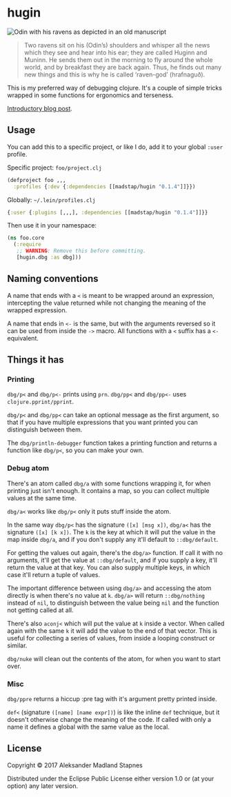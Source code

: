 # hugin

![Odin with his ravens as depicted in an old manuscript](https://upload.wikimedia.org/wikipedia/commons/3/3c/Odin_hrafnar.jpg)

> Two ravens sit on his (Odin’s) shoulders and whisper all the news which they
> see and hear into his ear; they are called Huginn and Muninn. He sends them
> out in the morning to fly around the whole world, and by breakfast they
> are back again. Thus, he finds out many new things and this is why
> he is called ‘raven-god’ (hrafnaguð).

This is my preferred way of debugging clojure. It's a couple of simple tricks
wrapped in some functions for ergonomics and terseness.

[Introductory blog post](https://madstap.github.io/posts/dbg/).

## Usage

You can add this to a specific project, or like I do, add it to your
global `:user` profile.

Specific project: `foo/project.clj`
```clojure
(defproject foo ,,,
  :profiles {:dev {:dependencies [[madstap/hugin "0.1.4"]]}})
```

Globally: `~/.lein/profiles.clj`
```clojure
{:user {:plugins [,,,], :dependencies [[madstap/hugin "0.1.4"]]}}
```

Then use it in your namespace:

```clojure
(ns foo.core
  (:require
   ;; WARNING: Remove this before committing.
   [hugin.dbg :as dbg]))
```

## Naming conventions

A name that ends with a `<` is meant to be wrapped around an expression,
intercepting the value returned while not changing the
meaning of the wrapped expression.

A name that ends in `<-` is the same, but with the arguments reversed so
it can be used from inside the `->` macro.
All functions with a `<` suffix has a `<-` equivalent.

## Things it has

### Printing

`dbg/p<` and `dbg/p<-` prints using `prn`.
`dbg/pp<` and `dbg/pp<-` uses `clojure.pprint/pprint`.

`dbg/p<` and `dbg/pp<` can take an optional message as the first argument,
so that if you have multiple expressions that you want printed you can distinguish
between them.

The `dbg/println-debugger` function takes a printing function and returns a
function like `dbg/p<`, so you can make your own.

### Debug atom

There's an atom called `dbg/a` with some functions wrapping it, for when printing
just isn't enough. It contains a map, so you can collect multiple
values at the same time.

`dbg/a<` works like `dbg/p<` only it puts stuff inside the atom.

In the same way `dbg/p<` has the signature `([x] [msg x])`, `dbg/a<`
has the signature `([x] [k x])`. The `k` is the key at which it will put
the value in the map inside `dbg/a`, and if you don't supply any it'll
default to `::dbg/default`.

For getting the values out again, there's the `dbg/a>` function. If call it
with no arguments, it'll get the value at `::dbg/default`, and if you supply
a key, it'll return the value at that key. You can also supply multiple keys,
in which case it'll return a tuple of values.

The important difference between using `dbg/a>` and accessing the atom directly
is when there's no value at `k`. `dbg/a>` will return `::dbg/nothing` instead of
`nil`, to distinguish between the value being `nil` and the  function not
getting called at all.

There's also `aconj<` which will put the value at `k` inside a vector. When
called again with the same `k` it will add the value to the end of that vector.
This is useful for collecting a series of values, from inside a looping
construct or similar.

`dbg/nuke` will clean out the contents of the atom,
for when you want to start over.

### Misc

`dbg/ppre` returns a hiccup :pre tag with it's argument pretty printed inside.

`def<` (signature `([name] [name expr])`) is like the inline `def` technique,
but it doesn't otherwise change the meaning of the code. If called with only
a name it defines a global with the same value as the local.

## License

Copyright © 2017 Aleksander Madland Stapnes

Distributed under the Eclipse Public License either version 1.0 or (at
your option) any later version.
